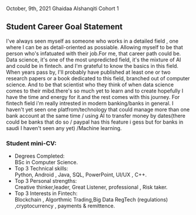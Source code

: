 
October, 9th, 2021
Ghaidaa Alshanqiti 
Cohort  1 


## Student Career Goal Statement 

  
I've always seen myself as someone who works in a detailed field , one where I can be as detail-oriented as possiable.
Allowing myself to be that person who's infatuated with their job.For me, that career path could be. Data science, it's one of the most
unpredicted field, it's the mixture of AI and could be in fintech. and I'm grateful to know the basics in this field.
When years pass by, I'll probably have published at least one or two research papers or a book dedicated to this field, branched out of
computer science. And to be that scientist who they think of when data science comes to their mibd.there's so much yet to learn and to
create hopefully I have the time and energy for it.and the rest comes with this journey.
For fintech field i'm really intrested in modern banking/banks in general. I haven't yet seen one platfrom/technology that could manage
more than one bank account at the same time / using AI to transfer money by dates(there  could be banks that do so / paypal has this feature i gess but for banks in saudi I haven't seen any yet) /Machine learning. 

### Student mini-CV:

 
  - Degrees Completed:    
      BSc in Computer Science.
  - Top 3 Technical skills:    
            Python, Android , Java, SQL, PowerPoint, UI/UX  , C++.
  - Top 3 Personal strengths:   
            Creative thinker,leader, Great Listener, professional , Risk taker.
  - Top 3 Interests in Fintech:    
          Blockchain , Algorthmic Trading,Big Data  RegTech (regulations) ,cryptocurrency , payments & remittence.

